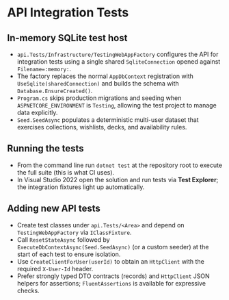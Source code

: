 # API Integration Tests

## In-memory SQLite test host
- `api.Tests/Infrastructure/TestingWebAppFactory` configures the API for integration tests using a single shared `SqliteConnection` opened against `Filename=:memory:`.
- The factory replaces the normal `AppDbContext` registration with `UseSqlite(sharedConnection)` and builds the schema with `Database.EnsureCreated()`.
- `Program.cs` skips production migrations and seeding when `ASPNETCORE_ENVIRONMENT` is `Testing`, allowing the test project to manage data explicitly.
- `Seed.SeedAsync` populates a deterministic multi-user dataset that exercises collections, wishlists, decks, and availability rules.

## Running the tests
- From the command line run `dotnet test` at the repository root to execute the full suite (this is what CI uses).
- In Visual Studio 2022 open the solution and run tests via **Test Explorer**; the integration fixtures light up automatically.

## Adding new API tests
- Create test classes under `api.Tests/<Area>` and depend on `TestingWebAppFactory` via `IClassFixture`.
- Call `ResetStateAsync` followed by `ExecuteDbContextAsync(Seed.SeedAsync)` (or a custom seeder) at the start of each test to ensure isolation.
- Use `CreateClientForUser(userId)` to obtain an `HttpClient` with the required `X-User-Id` header.
- Prefer strongly typed DTO contracts (records) and `HttpClient` JSON helpers for assertions; `FluentAssertions` is available for expressive checks.
